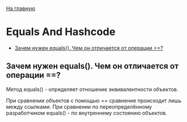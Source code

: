 [На главную](../README.md)

# Equals And Hashcode

+ [Зачем нужен equals(). Чем он отличается от операции ==?](#Зачем-нужен-equals().-Чем-он-отличается-от-операции-==)

## Зачем нужен equals(). Чем он отличается от операции ==?

Метод equals() - определяет отношение эквивалентности объектов.

При сравнении объектов с помощью == сравнение происходит лишь между ссылками. При сравнении по
переопределённому разработчиком equals() - по внутреннему состоянию объектов.
